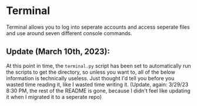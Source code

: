 # Terminal
Terminal allows you to log into seperate accounts and access seperate files and use around seven different console commands.

## Update (March 10th, 2023):
At this point in time, the `terminal.py` script has been set to automatically run the scripts to get the directory, so unless you want to, all of the below information is technically useless. Just thought I'd tell you before you wasted time reading it, like I wasted time writing it. (Update, again: 3/29/23 8:30 PM, the rest of the README is gone, because I didn't feel like updating it when I migrated it to a seperate repo)
